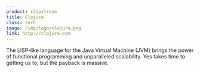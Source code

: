 ```yaml
---
product: slipstream
title: Clojure
class: tech
image: /img/logo/clojure.png
link: http://clojure.com
---
```


The LISP-like language for the Java Virtual Machine (JVM) brings the power of functional programming and unparalleled scalability. Yes takes time to getting us to, but the payback is massive.
